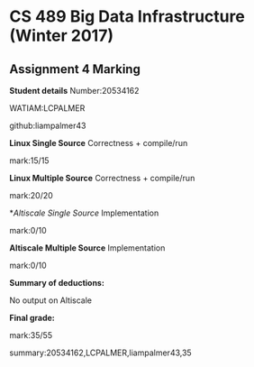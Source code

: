 # CS 489 Big Data Infrastructure (Winter 2017)
## Assignment 4 Marking
**Student details**
Number:20534162

WATIAM:LCPALMER

github:liampalmer43

**Linux Single Source**  Correctness + compile/run

mark:15/15

**Linux Multiple Source** Correctness + compile/run

mark:20/20

**Altiscale Single Source* Implementation

mark:0/10

**Altiscale Multiple Source** Implementation

mark:0/10

**Summary of deductions:**

No output on Altiscale

**Final grade:**

mark:35/55

summary:20534162,LCPALMER,liampalmer43,35

